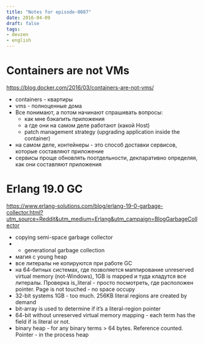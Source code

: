 ```yaml
---
title: "Notes for episode-0087"
date: 2016-04-09
draft: false
tags:
- devzen
- english
---
```


# Containers are not VMs
https://blog.docker.com/2016/03/containers-are-not-vms/ 

- containers - квартиры
- vms - полноценные дома
- Все понимают, а потом начинают спрашивать вопросы:
    - как мне бэкапить приложения
    - а где они на самом деле работают (какой Host)
    - patch management strategy (upgrading application inside the container)
- на самом деле, контейнеры - это способ доставки сервисов, которые составляют приложение
- сервисы проще обновлять поотдельности, декларативно определяя, как они составляют приложения


# Erlang 19.0 GC
https://www.erlang-solutions.com/blog/erlang-19-0-garbage-collector.html?utm_source=Reddit&utm_medium=Erlang&utm_campaign=BlogGarbageCollector 

- copying semi-space garbage collector
- + generational garbage collection
- магия с young heap
- все литералы не копируются при работе GC
- на 64-битных системах, где позволяется маппирование unreserved virtual memory (not-Windows), 1GB is mapped и туда кладутся все литералы. Проверка is_literal - просто посмотреть, где расположен pointer. Page is not touched - no space occupy
- 32-bit systems 1GB - too much. 256KB literal regions are created by demand
- bit-array is used to determine if it’s a literal-region pointer
- 64-bit without unreserved virtual memory mapping - each term has the field if is literal or not.
- binary heap - for any binary terms > 64 bytes. Reference counted. Pointer - in the process heap
